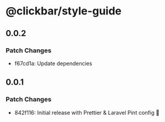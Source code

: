 # @clickbar/style-guide

## 0.0.2

### Patch Changes

- f67cd1a: Update dependencies

## 0.0.1

### Patch Changes

- 842f116: Initial release with Prettier & Laravel Pint config 🎉
